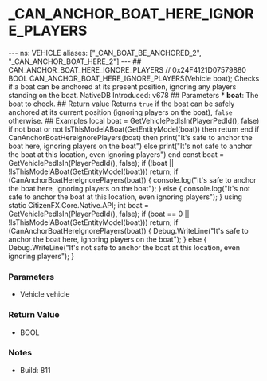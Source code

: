 # _CAN_ANCHOR_BOAT_HERE_IGNORE_PLAYERS

--- ns: VEHICLE aliases: ["_CAN_BOAT_BE_ANCHORED_2", "_CAN_ANCHOR_BOAT_HERE_2"] --- ## CAN_ANCHOR_BOAT_HERE_IGNORE_PLAYERS  // 0x24F4121D07579880 BOOL CAN_ANCHOR_BOAT_HERE_IGNORE_PLAYERS(Vehicle boat);  Checks if a boat can be anchored at its present position, ignoring any players standing on the boat.  NativeDB Introduced: v678  ## Parameters * **boat**: The boat to check.  ## Return value Returns `true` if the boat can be safely anchored at its current position (ignoring players on the boat), `false` otherwise.  ## Examples local boat = GetVehiclePedIsIn(PlayerPedId(), false) if not boat or not IsThisModelABoat(GetEntityModel(boat)) then return end  if CanAnchorBoatHereIgnorePlayers(boat) then print("It's safe to anchor the boat here, ignoring players on the boat") else print("It's not safe to anchor the boat at this location, even ignoring players") end  const boat = GetVehiclePedIsIn(PlayerPedId(), false); if (!boat || !IsThisModelABoat(GetEntityModel(boat))) return;  if (CanAnchorBoatHereIgnorePlayers(boat)) { console.log("It's safe to anchor the boat here, ignoring players on the boat"); } else { console.log("It's not safe to anchor the boat at this location, even ignoring players"); }  using static CitizenFX.Core.Native.API;  int boat = GetVehiclePedIsIn(PlayerPedId(), false); if (boat == 0 || !IsThisModelABoat(GetEntityModel(boat))) return;  if (CanAnchorBoatHereIgnorePlayers(boat)) { Debug.WriteLine("It's safe to anchor the boat here, ignoring players on the boat"); } else { Debug.WriteLine("It's not safe to anchor the boat at this location, even ignoring players"); }

### Parameters
* Vehicle vehicle

### Return Value
* BOOL

### Notes
* Build: 811


